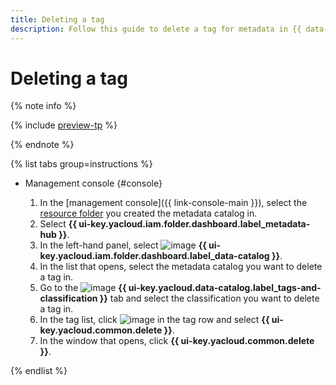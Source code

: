 ```yaml
---
title: Deleting a tag
description: Follow this guide to delete a tag for metadata in {{ data-catalog-full-name }}.
---
```


# Deleting a tag


{% note info %}

{% include [preview-tp](../../../_includes/preview-tp.md) %}

{% endnote %}


{% list tabs group=instructions %}

- Management console {#console}

  1. In the [management console]({{ link-console-main }}), select the [resource folder](../../../resource-manager/concepts/resources-hierarchy.md#folder) you created the metadata catalog in.
  1. Select **{{ ui-key.yacloud.iam.folder.dashboard.label_metadata-hub }}**.
  1. In the left-hand panel, select ![image](../../../_assets/console-icons/folder-magnifier.svg) **{{ ui-key.yacloud.iam.folder.dashboard.label_data-catalog }}**.
  1. In the list that opens, select the metadata catalog you want to delete a tag in.
  1. Go to the ![image](../../../_assets/console-icons/tag.svg) **{{ ui-key.yacloud.data-catalog.label_tags-and-classification }}** tab and select the classification you want to delete a tag in.
  1. In the tag list, click ![image](../../../_assets/console-icons/ellipsis.svg) in the tag row and select **{{ ui-key.yacloud.common.delete }}**.
  1. In the window that opens, click **{{ ui-key.yacloud.common.delete }}**.

{% endlist %}
